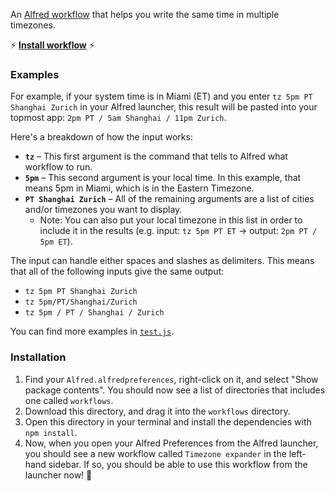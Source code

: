 An [Alfred workflow](https://www.alfredapp.com/workflows) that helps you write the same time  in multiple timezones.

⚡️ [**Install workflow**](./timezone-expander.alfredworkflow) ⚡️

### Examples

For example, if your system time is in Miami (ET) and you enter `tz 5pm PT Shanghai Zurich` in your Alfred launcher, this result will be pasted into your topmost app: `2pm PT / 5am Shanghai / 11pm Zurich`.

Here's a breakdown of how the input works:
- **`tz`** – This first argument is the command that tells to Alfred what workflow to run.
- **`5pm`** – This second argument is your local time. In this example, that means 5pm in Miami, which is in the Eastern Timezone.
- **`PT Shanghai Zurich`** – All of the remaining arguments are a list of cities and/or timezones you want to display.
  - Note: You can also put your local timezone in this list in order to include it in the results (e.g. input: `tz 5pm PT ET` → output: `2pm PT / 5pm ET`).

The input can handle either spaces and slashes as delimiters. This means that all of the following inputs give the same output:
- `tz 5pm PT Shanghai Zurich`
- `tz 5pm/PT/Shanghai/Zurich`
- `tz 5pm / PT / Shanghai / Zurich`

You can find more examples in [`test.js`](./test.js).

### Installation

1. Find your `Alfred.alfredpreferences`, right-click on it, and select "Show package contents". You should now see a list of directories that includes one called `workflows`.
2. Download this directory, and drag it into the `workflows` directory.
3. Open this directory in your terminal and install the dependencies with `npm install`.
4. Now, when you open your Alfred Preferences from the Alfred launcher, you should see a new workflow called `Timezone expander` in the left-hand sidebar. If so, you should be able to use this workflow from the launcher now! 🎉